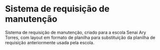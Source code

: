 # Sistema de requisição de manutenção

Sistema de requisição de manutenção, criado para a escola Senai Ary Torres, com layout em formato de planilha para substituição da planilha de requisição anteriormente usada pela escola.  
